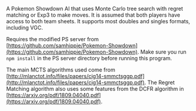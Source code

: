 A Pokemon Showdown AI that uses Monte Carlo tree search with regret matching or Exp3 to make moves. It is assumed that both players have access to both team sheets. It supports most doubles and singles formats, including VGC.

Requires the modified PS server from [https://github.com/samhippie/Pokemon-Showdown](https://github.com/samhippie/Pokemon-Showdown). Make sure you run `npm install` in the PS server directory before running this program.

The main MCTS algorithms used come from [http://mlanctot.info/files/papers/cig14-smmctsggp.pdf](http://mlanctot.info/files/papers/cig14-smmctsggp.pdf). The Regret Matching algorithm also uses some features from the DCFR algorithm in [https://arxiv.org/pdf/1809.04040.pdf](https://arxiv.org/pdf/1809.04040.pdf).
